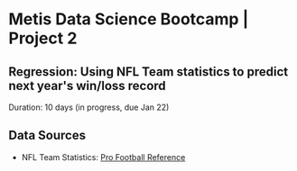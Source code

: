 # Metis Data Science Bootcamp | Project 2

## Regression: Using NFL Team statistics to predict next year's win/loss record

Duration: 10 days (in progress, due Jan 22)


## Data Sources

- NFL Team Statistics: [Pro Football Reference](pro-football-reference.com)
